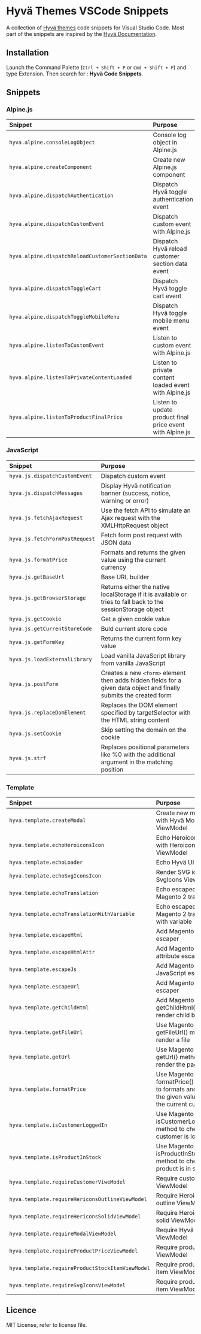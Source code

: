 # Hyvä Themes VSCode Snippets

A collection of [Hyvä themes](https://hyva.io/) code snippets for Visual Studio Code. Most part of the snippets are inspired by the [Hyvä Documentation](https://docs.hyva.io/).

## Installation

Launch the Command Palette (`Ctrl + Shift + P` or `Cmd + Shift + P`) and type Extension. Then search for : **Hyvä Code Snippets**.

## Snippets

### Alpine.js

| Snippet  | Purpose                                                                                            |
| :------- | :------------------------------------------------------------------------------------------------- |
| `hyva.alpine.consoleLogObject` | Console log object in Alpine.js                                              |
| `hyva.alpine.createComponent` | Create new Alpine.js component                                                |
| `hyva.alpine.dispatchAuthentication` | Dispatch Hyvä toggle authentication event                              |
| `hyva.alpine.dispatchCustomEvent` | Dispatch custom event with Alpine.js                                      |
| `hyva.alpine.dispatchReloadCustomerSectionData` | Dispatch Hyvä reload customer section data event            |
| `hyva.alpine.dispatchToggleCart` | Dispatch Hyvä toggle cart event                                            |
| `hyva.alpine.dispatchToggleMobileMenu` | Dispatch Hyvä toggle mobile menu event                               |
| `hyva.alpine.listenToCustomEvent` | Listen to custom event with Alpine.js                                     |
| `hyva.alpine.listenToPrivateContentLoaded` | Listen to private content loaded event with Alpine.js            |
| `hyva.alpine.listenToProductFinalPrice` | Listen to update product final price event with Alpine.js           |

### JavaScript

| Snippet  | Purpose                                                                                            |
| :------- | :------------------------------------------------------------------------------------------------- |
| `hyva.js.dispatchCustomEvent` | Dispatch custom event                                                         |
| `hyva.js.dispatchMessages` | Display Hyvä notification banner (success, notice, warning or error)             |
| `hyva.js.fetchAjaxRequest` | Use the fetch API to simulate an Ajax request with the XMLHttpRequest object     |
| `hyva.js.fetchFormPostRequest` | Fetch form post request with JSON data                                       |
| `hyva.js.formatPrice` | Formats and returns the given value using the current currency                        |
| `hyva.js.getBaseUrl` | Base URL builder                                                                       |
| `hyva.js.getBrowserStorage` | Returns either the native localStorage if it is available or tries to fall back to the sessionStorage object |
| `hyva.js.getCookie` | Get a given cookie value                                                                |
| `hyva.js.getCurrentStoreCode` | Buld current store code                                                       |
| `hyva.js.getFormKey` | Returns the current form key value                                                     |
| `hyva.js.loadExternalLibrary` | Load vanilla JavaScript library from vanilla JavaScript                       |
| `hyva.js.postForm` | Creates a new ```<form>``` element then adds hidden fields for a given data object and finally submits the created form |
| `hyva.js.replaceDomElement` | Replaces the DOM element specified by targetSelector with the HTML string content |
| `hyva.js.setCookie` | Skip setting the domain on the cookie                                                   |
| `hyva.js.strf` | Replaces positional parameters like %0 with the additional argument in the matching position |

### Template

| Snippet  | Purpose                                                                                            |
| :------- | :------------------------------------------------------------------------------------------------- |
| `hyva.template.createModal` | Create new modal with Hyvä Modal ViewModel                                      |
| `hyva.template.echoHeroiconsIcon` | Echo Heroicons icon with Heroicons ViewModel                              |
| `hyva.template.echoLoader` | Echo Hyvä UI loader                                                              |
| `hyva.template.echoSvgIconsIcon` | Render SVG icon with SvgIcons ViewModel                                    |
| `hyva.template.echoTranslation` | Echo escaped Magento 2 translation                                          |
| `hyva.template.echoTranslationWithVariable` | Echo escaped Magento 2 translation with variable                |
| `hyva.template.escapeHtml` | Add Magento 2 HTML escaper                                                       |
| `hyva.template.escapeHtmlAttr` | Add Magento 2 HTML attribute escaper                                         |
| `hyva.template.escapeJs` | Add Magento 2 JavaScript escaper                                                   |
| `hyva.template.escapeUrl` | Add Magento 2 URL escaper                                                         |
| `hyva.template.getChildHtml` | Add Magento 2 getChildHtml() to render child block                             |
| `hyva.template.getFileUrl` | Use Magento 2 getFileUrl() method to render a file                               |
| `hyva.template.getUrl` | Use Magento 2 getUrl() method to render the page path                                |
| `hyva.template.formatPrice` | Use Magento 2 formatPrice() method to formats and returns the given value using the current currency |
| `hyva.template.isCustomerLoggedIn` | Use Magento 2 isCustomerLoggedIn() method to check if customer is logged in |
| `hyva.template.isProductInStock` | Use Magento 2 isProductInStock() method to check if product is in stock    |
| `hyva.template.requireCustomerViweModel` | Require customer ViewModel                                         |
| `hyva.template.requireHericonsOutlineViewModel` | Require Heroicons outline ViewModel                         |
| `hyva.template.requireHericonsSolidViewModel` | Require Heroicons solid ViewModel                             |
| `hyva.template.requireModalViewModel` | Require Hyvä Modal ViewModel                                          |
| `hyva.template.requireProductPriceViewModel` | Require product price ViewModel                                |
| `hyva.template.requireProductStockItemViewModel` | Require product stock item ViewModel                       |
| `hyva.template.requireSvgIconsViewModel` | Require product stock item ViewModel                               |

## Licence

MIT License, refer to license file.
